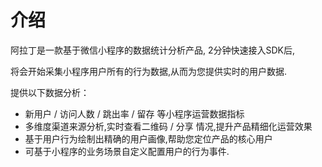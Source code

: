 # 介绍

阿拉丁是一款基于微信小程序的数据统计分析产品, 2分钟快速接入SDK后,

将会开始采集小程序用户所有的行为数据,从而为您提供实时的用户数据.

提供以下数据分析：

* 新用户 / 访问人数 / 跳出率 / 留存 等小程序运营数据指标
* 多维度渠道来源分析,实时查看二维码 / 分享 情况,提升产品精细化运营效果
* 基于用户行为绘制出精确的用户画像,帮助您定位产品的核心用户
* 可基于小程序的业务场景自定义配置用户的行为事件.



